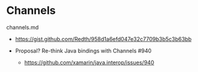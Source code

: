 # Channels

channels.md

*   https://gist.github.com/Redth/958d1a6efd047e32c7709b3b5c3b63bb

*   Proposal? Re-think Java bindings with Channels #940

    *   https://github.com/xamarin/java.interop/issues/940